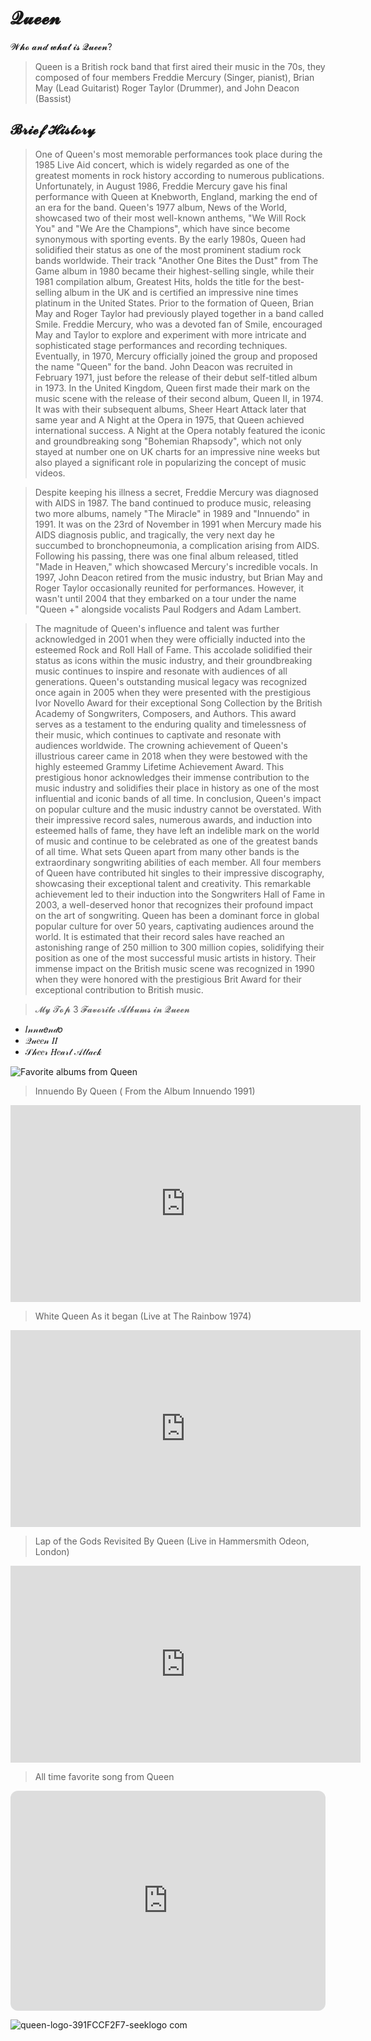 # 𝓠𝓾𝓮𝓮𝓷

𝓦𝓱𝓸 𝓪𝓷𝓭 𝔀𝓱𝓪𝓽 𝓲𝓼 𝓠𝓾𝓮𝓮𝓷?
> Queen is a British rock band that first aired their music in the 70s, they composed of four members Freddie Mercury (Singer, pianist), Brian May (Lead Guitarist) Roger Taylor (Drummer), and John Deacon (Bassist)


## 𝓑𝓻𝓲𝓮𝓯 𝓗𝓲𝓼𝓽𝓸𝓻𝔂

> One of Queen's most memorable performances took place during the 1985 Live Aid concert, which is widely regarded as one of the greatest moments in rock history according to numerous publications. Unfortunately, in August 1986, Freddie Mercury gave his final performance with Queen at Knebworth, England, marking the end of an era for the band. Queen's 1977 album, News of the World, showcased two of their most well-known anthems, "We Will Rock You" and "We Are the Champions", which have since become synonymous with sporting events. By the early 1980s, Queen had solidified their status as one of the most prominent stadium rock bands worldwide. Their track "Another One Bites the Dust" from The Game album in 1980 became their highest-selling single, while their 1981 compilation album, Greatest Hits, holds the title for the best-selling album in the UK and is certified an impressive nine times platinum in the United States. Prior to the formation of Queen, Brian May and Roger Taylor had previously played together in a band called Smile. Freddie Mercury, who was a devoted fan of Smile, encouraged May and Taylor to explore and experiment with more intricate and sophisticated stage performances and recording techniques. Eventually, in 1970, Mercury officially joined the group and proposed the name "Queen" for the band. John Deacon was recruited in February 1971, just before the release of their debut self-titled album in 1973. In the United Kingdom, Queen first made their mark on the music scene with the release of their second album, Queen II, in 1974. It was with their subsequent albums, Sheer Heart Attack later that same year and A Night at the Opera in 1975, that Queen achieved international success. A Night at the Opera notably featured the iconic and groundbreaking song "Bohemian Rhapsody", which not only stayed at number one on UK charts for an impressive nine weeks but also played a significant role in popularizing the concept of music videos.

> Despite keeping his illness a secret, Freddie Mercury was diagnosed with AIDS in 1987. The band continued to produce music, releasing two more albums, namely "The Miracle" in 1989 and "Innuendo" in 1991. It was on the 23rd of November in 1991 when Mercury made his AIDS diagnosis public, and tragically, the very next day he succumbed to bronchopneumonia, a complication arising from AIDS. Following his passing, there was one final album released, titled "Made in Heaven," which showcased Mercury's incredible vocals. In 1997, John Deacon retired from the music industry, but Brian May and Roger Taylor occasionally reunited for performances. However, it wasn't until 2004 that they embarked on a tour under the name "Queen +" alongside vocalists Paul Rodgers and Adam Lambert.

> The magnitude of Queen's influence and talent was further acknowledged in 2001 when they were officially inducted into the esteemed Rock and Roll Hall of Fame. This accolade solidified their status as icons within the music industry, and their groundbreaking music continues to inspire and resonate with audiences of all generations. Queen's outstanding musical legacy was recognized once again in 2005 when they were presented with the prestigious Ivor Novello Award for their exceptional Song Collection by the British Academy of Songwriters, Composers, and Authors. This award serves as a testament to the enduring quality and timelessness of their music, which continues to captivate and resonate with audiences worldwide. The crowning achievement of Queen's illustrious career came in 2018 when they were bestowed with the highly esteemed Grammy Lifetime Achievement Award. This prestigious honor acknowledges their immense contribution to the music industry and solidifies their place in history as one of the most influential and iconic bands of all time. In conclusion, Queen's impact on popular culture and the music industry cannot be overstated. With their impressive record sales, numerous awards, and induction into esteemed halls of fame, they have left an indelible mark on the world of music and continue to be celebrated as one of the greatest bands of all time. What sets Queen apart from many other bands is the extraordinary songwriting abilities of each member. All four members of Queen have contributed hit singles to their impressive discography, showcasing their exceptional talent and creativity. This remarkable achievement led to their induction into the Songwriters Hall of Fame in 2003, a well-deserved honor that recognizes their profound impact on the art of songwriting. Queen has been a dominant force in global popular culture for over 50 years, captivating audiences around the world. It is estimated that their record sales have reached an astonishing range of 250 million to 300 million copies, solidifying their position as one of the most successful music artists in history. Their immense impact on the British music scene was recognized in 1990 when they were honored with the prestigious Brit Award for their exceptional contribution to British music.


> 𝓜𝔂 𝓣𝓸𝓹 3 𝓕𝓪𝓿𝓸𝓻𝓲𝓽𝓮 𝓐𝓵𝓫𝓾𝓶𝓼 𝓲𝓷 𝓠𝓾𝓮𝓮𝓷

- 𝐼𝓃𝓃𝓊𝑒𝓃𝒹𝑜
- 𝒬𝓊𝑒𝑒𝓃 𝐼𝐼
- 𝒮𝒽𝑒𝑒𝓇 𝐻𝑒𝒶𝓇𝓉 𝒜𝓉𝓉𝒶𝒸𝓀
 
![Favorite albums from Queen](https://github.com/Sybertron748/RoyalMajesty.github.io/assets/151154954/a4726764-32a3-4f39-bd5f-7b30411b30ea)

> Innuendo By Queen ( From the Album Innuendo 1991)
<iframe width="560" height="315" src="https://www.youtube.com/embed/g2N0TkfrQhY?si=_Wap3QSL45NjNDd5" title="YouTube video player" frameborder="0" allow="accelerometer; autoplay; clipboard-write; encrypted-media; gyroscope; picture-in-picture; web-share" allowfullscreen></iframe>

> White Queen As it began (Live at The Rainbow 1974)
<iframe width="560" height="315" src="https://www.youtube.com/embed/pw_XHPoPmE0?si=U5Ch4k9eW7oOT6UW" title="YouTube video player" frameborder="0" allow="accelerometer; autoplay; clipboard-write; encrypted-media; gyroscope; picture-in-picture; web-share" allowfullscreen></iframe>

> Lap of the Gods Revisited By Queen (Live in Hammersmith Odeon, London)
<iframe width="560" height="315" src="https://www.youtube.com/embed/YNVjf506H6s?si=TaoHyLhD1jQ_rVd3" title="YouTube video player" frameborder="0" allow="accelerometer; autoplay; clipboard-write; encrypted-media; gyroscope; picture-in-picture; web-share" allowfullscreen></iframe>



> All time favorite song from Queen
<iframe style="border-radius:12px" src="https://open.spotify.com/embed/track/4u7EnebtmKWzUH433cf5Qv?utm_source=generator" width="100%" height="352" frameBorder="0" allowfullscreen="" allow="autoplay; clipboard-write; encrypted-media; fullscreen; picture-in-picture" loading="lazy"></iframe>









![queen-logo-391FCCF2F7-seeklogo com](https://github.com/Sybertron748/Sybertron748.github.io/assets/151154954/8f0c7214-d415-4275-ad72-47cfd7fd7718)
